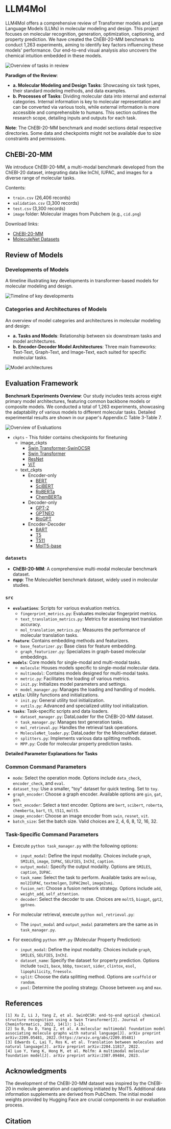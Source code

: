 # LLM4Mol

LLM4Mol offers a comprehensive review of Transformer models and Large Language Models (LLMs) in molecular modeling and design. This project focuses on molecular recognition, generation, optimization, captioning, and property prediction. We have created the ChEBI-20-MM benchmark to conduct 1,263 experiments, aiming to identify key factors influencing these models' performance. Our end-to-end visual analysis also uncovers the chemical intuition embedded in these models.

![Overview of tasks in review](figures/figure1.png)

**Paradigm of the Review**:
- **a. Molecular Modeling and Design Tasks**: Showcasing six task types, their standard modeling methods, and data examples.
- **b. Processes of Tasks**: Dividing molecular data into internal and external categories. Internal information is key to molecular representation and can be converted via various tools, while external information is more accessible and comprehensible to humans. This section outlines the research scope, detailing inputs and outputs for each task.

**Note**: The ChEBI-20-MM benchmark and model sections detail respective directories. Some data and checkpoints might not be available due to size constraints and permissions.

## ChEBI-20-MM
We introduce ChEBI-20-MM, a multi-modal benchmark developed from the ChEBI-20 dataset, integrating data like InChI, IUPAC, and images for a diverse range of molecular tasks.

Contents:
- `train.csv` (26,406 records)
- `validation.csv` (3,300 records)
- `test.csv` (3,300 records)
- `image` folder: Molecular images from Pubchem (e.g., `cid.png`)

Download links:
- [ChEBI-20-MM](https://huggingface.co/datasets/liupf/ChEBI-20-MM)
- [MoleculeNet Datasets](https://moleculenet.org/datasets-1)

## Review of Models
### Developments of Models
A timeline illustrating key developments in transformer-based models for molecular modeling and design.

![Timeline of key developments](figures/figure2.png)

### Categories and Architectures of Models
An overview of model categories and architectures in molecular modeling and design:
- **a. Tasks and Models**: Relationship between six downstream tasks and model architectures.
- **b. Encoder-Decoder Model Architectures**: Three main frameworks: Text-Text, Graph-Text, and Image-Text, each suited for specific molecular tasks.

![Model architectures](figures/figure3.png)

## Evaluation Framework
**Benchmark Experiments Overview**:
Our study includes tests across eight primary model architectures, featuring common backbone models or composite models. We conducted a total of 1,263 experiments, showcasing the adaptability of various models to different molecular tasks. Detailed experimental results are shown in our paper's Appendix.C Table 3-Table 7.

![Overview of Evaluations](figures/figure4.png)

- `ckpts` - This folder contains checkpoints for finetuning
    - image_ckpts
        - [Swin Transformer-SwinOCSR](https://github.com/suanfaxiaohuo/SwinOCSR)
        - [Swin Transformer](https://huggingface.co/microsoft/swin-tiny-patch4-window7-224)
        - [ResNet](https://huggingface.co/microsoft/resnet-50)
        - [ViT](https://huggingface.co/google/vit-base-patch16-224)
    - text_ckpts
        - Encoder-only
            - [BERT](https://huggingface.co/bert-base-uncased)
            - [SciBERT](https://huggingface.co/allenai/scibert_scivocab_uncased)
            - [RoBERTa](https://huggingface.co/roberta-base)
            - [ChemBERTa](https://huggingface.co/seyonec/ChemBERTa-zinc-base-v1)
        - Decoder-only
            - [GPT-2](https://huggingface.co/gpt2)
            - [GPTNEO](https://huggingface.co/EleutherAI/gpt-neo-125m)
            - [BioGPT](https://huggingface.co/microsoft/biogpt)
        - Encoder-Decoder
            - [BART](https://huggingface.co/facebook/bart-base)
            - [T5](https://huggingface.co/google/flan-t5-base)
            - [T511](https://huggingface.co/google/flan-t5-base)
            - [MolT5-base](https://huggingface.co/laituan245/molt5-base)

### `datasets`
- **ChEBI-20-MM**: A comprehensive multi-modal molecular benchmark dataset.
- **mpp**: The MoleculeNet benchmark dataset, widely used in molecular studies.

### `src`
- **`evaluations`**: Scripts for various evaluation metrics.
    - `fingerprint_metrics.py`: Evaluates molecular fingerprint metrics.
    - `text_translation_metrics.py`: Metrics for assessing text translation accuracy.
    - `mol_translation_metrics.py`: Measures the performance of molecular translation tasks.
- **`feature`**: Contains embedding methods and featurizers.
    - `base_featurizer.py`: Base class for feature embedding.
    - `graph_featurizer.py`: Specializes in graph-based molecular embeddings.
- **`models`**: Core models for single-modal and multi-modal tasks.
    - `molecule`: Houses models specific to single-modal molecular data.
    - `multimodal`: Contains models designed for multi-modal tasks.
    - `metric.py`: Facilitates the loading of various metrics.
    - `init.py`: Initializes model parameters and settings.
    - `model_manager.py`: Manages the loading and handling of models.
- **`utils`**: Utility functions and initializations.
    - `init.py`: General utility tool initialization.
    - `xutils.py`: Advanced and specialized utility tool initialization.
- **`tasks`**: Task-specific scripts and data loaders.
    - `dataset_manager.py`: DataLoader for the ChEBI-20-MM dataset.
    - `task_manager.py`: Manages text generation tasks.
    - `mol_retrieval.py`: Handles the retrieval task operations.
    - `MoleculeNet_loader.py`: DataLoader for the MoleculeNet dataset.
    - `splitters.py`: Implements various data splitting methods.
    - `MPP.py`: Code for molecular property prediction tasks.

**Detailed Parameter Explanations for Tasks**

### Common Command Parameters
- `mode`: Select the operation mode. Options include `data_check`, `encoder_check`, and `eval`.
- `dataset_toy`: Use a smaller, "toy" dataset for quick testing. Set to `toy`.
- `graph_encoder`: Choose a graph encoder. Available options are `gin`, `gat`, `gcn`.
- `text_encoder`: Select a text encoder. Options are `bert`, `scibert`, `roberta`, `chemberta`, `bart`, `t5`, `t511`, `molt5`.
- `image_encoder`: Choose an image encoder from `swin`, `resnet`, `vit`.
- `batch_size`: Set the batch size. Valid choices are 2, 4, 6, 8, 12, 16, 32.

### Task-Specific Command Parameters
- Execute `python task_manager.py` with the following options:
    - `input_modal`: Define the input modality. Choices include `graph`, `SMILES`, `image`, `IUPAC`, `SELFIES`, `InChI`, `caption`.
    - `output_modal`: Specify the output modality. Options are `SMILES`, `caption`, `IUPAC`.
    - `task_name`: Select the task to perform. Available tasks are `molcap`, `mol2IUPAC`, `textmolgen`, `IUPAC2mol`, `image2smi`.
    - `fusion_net`: Choose a fusion network strategy. Options include `add`, `weight_add`, `self_attention`.
    - `decoder`: Select the decoder to use. Choices are `molt5`, `biogpt`, `gpt2`, `gptneo`.

- For molecular retrieval, execute `python mol_retrieval.py`:
    - The `input_modal` and `output_modal` parameters are the same as in `task_manager.py`.

- For executing `python MPP.py` (Molecular Property Prediction):
    - `input_modal`: Define the input modality. Choices include `graph`, `SMILES`, `SELFIES`, `InChI`.
    - `dataset_name`: Specify the dataset for property prediction. Options include `tox21`, `bace`, `bbbp`, `toxcast`, `sider`, `clintox`, `esol`, `lipophilicity`, `freesolv`.
    - `split`: Choose the data splitting method. Options are `scaffold` or `random`.
    - `pool`: Determine the pooling strategy. Choose between `avg` and `max`.

## References
```
[1] Xu Z, Li J, Yang Z, et al. SwinOCSR: end-to-end optical chemical structure recognition using a Swin Transformer[J]. Journal of Cheminformatics, 2022, 14(1): 1-13.
[2] Su B, Du D, Yang Z, et al. A molecular multimodal foundation model associating molecule graphs with natural language[J]. arXiv preprint arXiv:2209.05481, 2022.(https://arxiv.org/abs/2209.05481)
[3] Edwards C, Lai T, Ros K, et al. Translation between molecules and natural language[J]. arXiv preprint arXiv:2204.11817, 2022.
[4] Luo Y, Yang K, Hong M, et al. Molfm: A multimodal molecular foundation model[J]. arXiv preprint arXiv:2307.09484, 2023.
```
## Acknowledgments
The development of the ChEBI-20-MM dataset was inspired by the ChEBI-20 in molecule generation and captioning initiated by MolT5. Additional data information supplements are derived from PubChem. The initial model weights provided by Hugging Face are crucial components in our evaluation process.

## Citation
```

```
